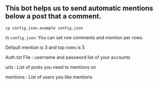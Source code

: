 ## This bot helps us to send automatic mentions below a post that a comment.

    cp config.json.example config.json  
in `config.json`:
You can set row comments and mention per rows.

Default mention is 3 and top rows is 5

Auth.txt File : username and password list of your accounts

urls : List of posts you need to mentions on

mentions : List of users you like mentions


